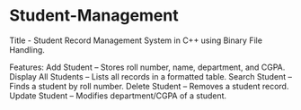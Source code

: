# Student-Management
Title - Student Record Management System in C++ using Binary File Handling.

Features:
Add Student – Stores roll number, name, department, and CGPA.
Display All Students – Lists all records in a formatted table.
Search Student – Finds a student by roll number.
Delete Student – Removes a student record.
Update Student – Modifies department/CGPA of a student.
